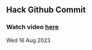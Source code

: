 
 ## Hack Github Commit 
 ### Watch video <a href="https://www.youtube.com">here</a> 
 Wed 16 Aug 2023 
